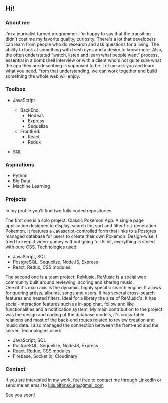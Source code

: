 ## Hi!

### About me

I'm a journalist turned programmer. I'm happy to say that the transition didn't cost me my favorite quality, curiosity. There's a lot that developers can learn from people who do research and ask questions for a living. The ability to look at something with fresh eyes and a desire to know more. Also, the often understated "watch, listen and learn what people want" process, essential in a bombshell interview or with a client who's not quite sure what the app they are describing is supposed to be. Let me ask you and learn what you need. From that understanding, we can work together and build something the whole web will enjoy. 

### Toolbox

- JavaScript 
  * BackEnd:
    + NodeJs
    + Express
    + Sequelize
  * FrontEnd:
    + React
    + Redux

- SQL

### Aspirations

- Python
- Big Data
- Machine Learning

### Projects

In my profile you'll find two fully coded repositories. 

The first one is a solo project: Classic Pokemon App. 
A single page application designed to display, search for, sort and filter first-generation Pokemon.
It features a Javascript-controlled form that links to a Postgres managed database for users to create their own Pokemon. 
Design-wise, I tried to keep it video-gamey without going full 8-bit, everything is styled with pure CSS.
Technologies used: 
 - JavaScript, SQL
 - PostgreSQL, Sequelize, NodeJS, Express
 - React, Redux, CSS modules.

The second one is a team project: ReMusic.
ReMusic is a social web community built around reviewing, scoring and sharing music.  
One of it's main axis is the dynamic, highly specific search engine. It allows for quering artists, albums, songs and users. It has several cross-search features and nested filters. Ideal for a library the size of ReMusic's. 
It has social-interaction features such as in-app chat, follow and like functionalities and a notification system. 
My main contribution to the project was the design and coding of the database models, it's cross-table relations and most of the back-end routes related to review creation and music data. I also managed the connection between the front-end and the server. 
Technologies used: 
 - JavaScript, SQL
 - PostgreSQL, Sequelize, NodeJS, Express
 - React, Redux, CSS modules
 - Firebase, Socket.io, Cloudinary

### Contact

If you are interested in my work, feel free to contact me through [LinkedIn](https://www.linkedin.com/in/luis-alfonso-escobedo-padilla/) or send me an email to luis.alfonso.ep@gmail.com

See you soon!

<!--
**lal-fac/lal-fac** is a ✨ _special_ ✨ repository because its `README.md` (this file) appears on your GitHub profile.

Here are some ideas to get you started:

- 🔭 I’m currently working on ...
- 🌱 I’m currently learning ...
- 👯 I’m looking to collaborate on ...
- 🤔 I’m looking for help with ...
- 💬 Ask me about ...
- 📫 How to reach me: ...
- 😄 Pronouns: ...
- ⚡ Fun fact: ...
-->


